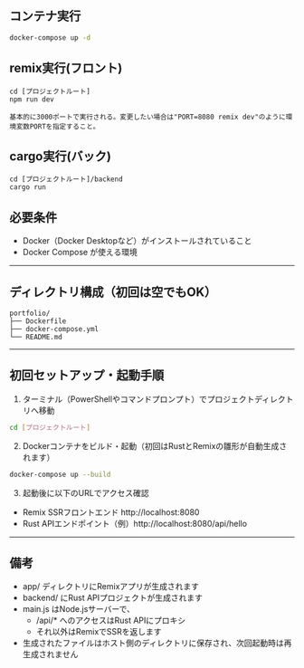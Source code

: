 ## コンテナ実行

```bash
docker-compose up -d
```

## remix実行(フロント)
```
cd [プロジェクトルート]
npm run dev

基本的に3000ポートで実行される。変更したい場合は"PORT=8080 remix dev"のように環境変数PORTを指定すること。
```

## cargo実行(バック)
```
cd [プロジェクトルート]/backend
cargo run
```

## 必要条件

- Docker（Docker Desktopなど）がインストールされていること
- Docker Compose が使える環境

---

## ディレクトリ構成（初回は空でもOK）
```
portfolio/
├── Dockerfile
├── docker-compose.yml
└── README.md
```

---

## 初回セットアップ・起動手順

1. ターミナル（PowerShellやコマンドプロンプト）でプロジェクトディレクトリへ移動

```bash
cd [プロジェクトルート]
```

2. Dockerコンテナをビルド・起動（初回はRustとRemixの雛形が自動生成されます）

```bash
docker-compose up --build
```

3. 起動後に以下のURLでアクセス確認

- Remix SSRフロントエンド http://localhost:8080
- Rust APIエンドポイント（例）http://localhost:8080/api/hello

---

## 備考
- app/ ディレクトリにRemixアプリが生成されます
- backend/ にRust APIプロジェクトが生成されます
- main.js はNode.jsサーバーで、
  - /api/* へのアクセスはRust APIにプロキシ
  - それ以外はRemixでSSRを返します
- 生成されたファイルはホスト側のディレクトリに保存され、次回起動時は再生成されません